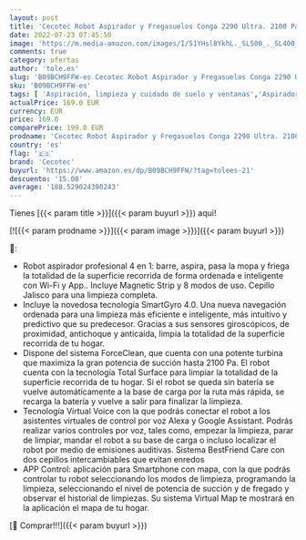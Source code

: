 ```yaml
---
layout: post
title: 'Cecotec Robot Aspirador y Fregasuelos Conga 2290 Ultra. 2100 Pa  App con Mapa  Limpieza Ordenada  Cepillo para Mascotas  Alexa & Google Assistant  Muro magnético'
date: 2022-07-23 07:45:50
image: 'https://m.media-amazon.com/images/I/51YHsl8YkhL._SL500_._SL400_.jpg'
comments: true
category: ofertas
author: 'tole.es'
slug: 'B09BCH9FFW-es Cecotec Robot Aspirador y Fregasuelos Conga 2290 Ultra....'
sku: 'B09BCH9FFW-es'
tags: [ 'Aspiración, limpieza y cuidado de suelo y ventanas','Aspiradoras','Hogar y cocina','Robots aspiradores','alexa','cecotec','🇪🇸', ]
actualPrice: 169.0 EUR
currency: EUR
price: 169.0
comparePrice: 199.0 EUR
prodname: 'Cecotec Robot Aspirador y Fregasuelos Conga 2290 Ultra. 2100 Pa  App con Mapa  Limpieza Ordenada  Cepillo para Mascotas  Alexa & Google Assistant  Muro magnético'
country: 'es'
flag: '🇪🇸'
brand: 'Cecotec'
buyurl: 'https://www.amazon.es/dp/B09BCH9FFW/?tag=tolees-21'
descuento: '15.08'
average: '188.529024390243'
---
```


Tienes [{{< param title >}}]({{< param buyurl >}}) aqui!

[![{{< param prodname >}}]({{< param image >}})]({{< param buyurl >}})

🔎:

- Robot aspirador profesional 4 en 1: barre, aspira, pasa la mopa y friega la totalidad de la superficie recorrida de forma ordenada e inteligente con Wi-Fi y App.. Incluye Magnetic Strip y 8 modos de uso. Cepillo Jalisco para una limpieza completa.
- Incluye la novedosa tecnología SmartGyro 4.0. Una nueva navegación ordenada para una limpieza más eficiente e inteligente, más intuitivo y predictivo que su predecesor. Gracias a sus sensores giroscópicos, de proximidad, antichoque y anticaída, limpia la totalidad de la superficie recorrida de tu hogar.
- Dispone del sistema ForceClean, que cuenta con una potente turbina que maximiza la gran potencia de succión hasta 2100 Pa. El robot cuenta con la tecnología Total Surface para limpiar la totalidad de la superficie recorrida de tu hogar. Si el robot se queda sin batería se vuelve automáticamente a la base de carga por la ruta más rápida, se recarga la batería y vuelve a salir para finalizar la limpieza.
- Tecnología Virtual Voice con la que podrás conectar el robot a los asistentes virtuales de control por voz Alexa y Google Assistant. Podrás realizar varios controles por voz, tales como, empezar la limpieza, parar de limpiar, mandar el robot a su base de carga o incluso localizar el robot por medio de emisiones auditivas. Sistema BestFriend Care con dos cepillos intercambiables que evitan enredos
- APP Control: aplicación para Smartphone con mapa, con la que podrás controlar tu robot seleccionando los modos de limpieza, programando la limpieza, seleccionando el nivel de potencia de succión y de fregado y observar el historial de limpiezas. Su sistema Virtual Map te mostrará en la aplicación el mapa de tu hogar.

[🛒 Comprar!!!]({{< param buyurl >}})
